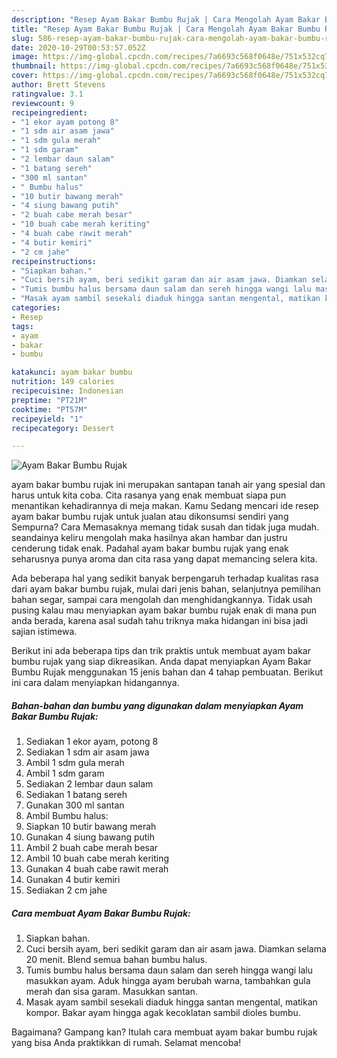 ```yaml
---
description: "Resep Ayam Bakar Bumbu Rujak | Cara Mengolah Ayam Bakar Bumbu Rujak Yang Enak Banget"
title: "Resep Ayam Bakar Bumbu Rujak | Cara Mengolah Ayam Bakar Bumbu Rujak Yang Enak Banget"
slug: 586-resep-ayam-bakar-bumbu-rujak-cara-mengolah-ayam-bakar-bumbu-rujak-yang-enak-banget
date: 2020-10-29T00:53:57.052Z
image: https://img-global.cpcdn.com/recipes/7a6693c568f0648e/751x532cq70/ayam-bakar-bumbu-rujak-foto-resep-utama.jpg
thumbnail: https://img-global.cpcdn.com/recipes/7a6693c568f0648e/751x532cq70/ayam-bakar-bumbu-rujak-foto-resep-utama.jpg
cover: https://img-global.cpcdn.com/recipes/7a6693c568f0648e/751x532cq70/ayam-bakar-bumbu-rujak-foto-resep-utama.jpg
author: Brett Stevens
ratingvalue: 3.1
reviewcount: 9
recipeingredient:
- "1 ekor ayam potong 8"
- "1 sdm air asam jawa"
- "1 sdm gula merah"
- "1 sdm garam"
- "2 lembar daun salam"
- "1 batang sereh"
- "300 ml santan"
- " Bumbu halus"
- "10 butir bawang merah"
- "4 siung bawang putih"
- "2 buah cabe merah besar"
- "10 buah cabe merah keriting"
- "4 buah cabe rawit merah"
- "4 butir kemiri"
- "2 cm jahe"
recipeinstructions:
- "Siapkan bahan."
- "Cuci bersih ayam, beri sedikit garam dan air asam jawa. Diamkan selama 20 menit. Blend semua bahan bumbu halus."
- "Tumis bumbu halus bersama daun salam dan sereh hingga wangi lalu masukkan ayam. Aduk hingga ayam berubah warna, tambahkan gula merah dan sisa garam. Masukkan santan."
- "Masak ayam sambil sesekali diaduk hingga santan mengental, matikan kompor. Bakar ayam hingga agak kecoklatan sambil dioles bumbu."
categories:
- Resep
tags:
- ayam
- bakar
- bumbu

katakunci: ayam bakar bumbu 
nutrition: 149 calories
recipecuisine: Indonesian
preptime: "PT21M"
cooktime: "PT57M"
recipeyield: "1"
recipecategory: Dessert

---
```



![Ayam Bakar Bumbu Rujak](https://img-global.cpcdn.com/recipes/7a6693c568f0648e/751x532cq70/ayam-bakar-bumbu-rujak-foto-resep-utama.jpg)


ayam bakar bumbu rujak ini merupakan santapan tanah air yang spesial dan harus untuk kita coba. Cita rasanya yang enak membuat siapa pun menantikan kehadirannya di meja makan.
Kamu Sedang mencari ide resep ayam bakar bumbu rujak untuk jualan atau dikonsumsi sendiri yang Sempurna? Cara Memasaknya memang tidak susah dan tidak juga mudah. seandainya keliru mengolah maka hasilnya akan hambar dan justru cenderung tidak enak. Padahal ayam bakar bumbu rujak yang enak seharusnya punya aroma dan cita rasa yang dapat memancing selera kita.

Ada beberapa hal yang sedikit banyak berpengaruh terhadap kualitas rasa dari ayam bakar bumbu rujak, mulai dari jenis bahan, selanjutnya pemilihan bahan segar, sampai cara mengolah dan menghidangkannya. Tidak usah pusing kalau mau menyiapkan ayam bakar bumbu rujak enak di mana pun anda berada, karena asal sudah tahu triknya maka hidangan ini bisa jadi sajian istimewa.




Berikut ini ada beberapa tips dan trik praktis untuk membuat ayam bakar bumbu rujak yang siap dikreasikan. Anda dapat menyiapkan Ayam Bakar Bumbu Rujak menggunakan 15 jenis bahan dan 4 tahap pembuatan. Berikut ini cara dalam menyiapkan hidangannya.

<!--inarticleads1-->

##### Bahan-bahan dan bumbu yang digunakan dalam menyiapkan Ayam Bakar Bumbu Rujak:

1. Sediakan 1 ekor ayam, potong 8
1. Sediakan 1 sdm air asam jawa
1. Ambil 1 sdm gula merah
1. Ambil 1 sdm garam
1. Sediakan 2 lembar daun salam
1. Sediakan 1 batang sereh
1. Gunakan 300 ml santan
1. Ambil  Bumbu halus:
1. Siapkan 10 butir bawang merah
1. Gunakan 4 siung bawang putih
1. Ambil 2 buah cabe merah besar
1. Ambil 10 buah cabe merah keriting
1. Gunakan 4 buah cabe rawit merah
1. Gunakan 4 butir kemiri
1. Sediakan 2 cm jahe




<!--inarticleads2-->

##### Cara membuat Ayam Bakar Bumbu Rujak:

1. Siapkan bahan.
1. Cuci bersih ayam, beri sedikit garam dan air asam jawa. Diamkan selama 20 menit. Blend semua bahan bumbu halus.
1. Tumis bumbu halus bersama daun salam dan sereh hingga wangi lalu masukkan ayam. Aduk hingga ayam berubah warna, tambahkan gula merah dan sisa garam. Masukkan santan.
1. Masak ayam sambil sesekali diaduk hingga santan mengental, matikan kompor. Bakar ayam hingga agak kecoklatan sambil dioles bumbu.




Bagaimana? Gampang kan? Itulah cara membuat ayam bakar bumbu rujak yang bisa Anda praktikkan di rumah. Selamat mencoba!
